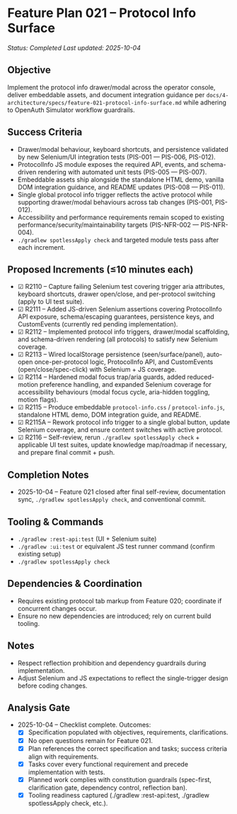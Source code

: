 # Feature Plan 021 – Protocol Info Surface

_Status: Completed_
_Last updated: 2025-10-04_

## Objective
Implement the protocol info drawer/modal across the operator console, deliver embeddable assets, and document integration guidance per `docs/4-architecture/specs/feature-021-protocol-info-surface.md` while adhering to OpenAuth Simulator workflow guardrails.

## Success Criteria
- Drawer/modal behaviour, keyboard shortcuts, and persistence validated by new Selenium/UI integration tests (PIS-001 — PIS-006, PIS-012).
- ProtocolInfo JS module exposes the required API, events, and schema-driven rendering with automated unit tests (PIS-005 — PIS-007).
- Embeddable assets ship alongside the standalone HTML demo, vanilla DOM integration guidance, and README updates (PIS-008 — PIS-011).
- Single global protocol info trigger reflects the active protocol while supporting drawer/modal behaviours across tab changes (PIS-001, PIS-012).
- Accessibility and performance requirements remain scoped to existing performance/security/maintainability targets (PIS-NFR-002 — PIS-NFR-004).
- `./gradlew spotlessApply check` and targeted module tests pass after each increment.

## Proposed Increments (≤10 minutes each)
- ☑ R2110 – Capture failing Selenium test covering trigger aria attributes, keyboard shortcuts, drawer open/close, and per-protocol switching (apply to UI test suite).
- ☑ R2111 – Added JS-driven Selenium assertions covering ProtocolInfo API exposure, schema/escaping guarantees, persistence keys, and CustomEvents (currently red pending implementation).
- ☑ R2112 – Implemented protocol info triggers, drawer/modal scaffolding, and schema-driven rendering (all protocols) to satisfy new Selenium coverage.
- ☑ R2113 – Wired localStorage persistence (seen/surface/panel), auto-open once-per-protocol logic, ProtocolInfo API, and CustomEvents (open/close/spec-click) with Selenium + JS coverage.
- ☑ R2114 – Hardened modal focus trap/aria guards, added reduced-motion preference handling, and expanded Selenium coverage for accessibility behaviours (modal focus cycle, aria-hidden toggling, motion flags).
- ☑ R2115 – Produce embeddable `protocol-info.css` / `protocol-info.js`, standalone HTML demo, DOM integration guide, and README.
- ☑ R2115A – Rework protocol info trigger to a single global button, update Selenium coverage, and ensure content switches with active protocol.
- ☑ R2116 – Self-review, rerun `./gradlew spotlessApply check` + applicable UI test suites, update knowledge map/roadmap if necessary, and prepare final commit + push.

## Completion Notes
- 2025-10-04 – Feature 021 closed after final self-review, documentation sync, `./gradlew spotlessApply check`, and conventional commit.

## Tooling & Commands
- `./gradlew :rest-api:test` (UI + Selenium suite)
- `./gradlew :ui:test` or equivalent JS test runner command (confirm existing setup)
- `./gradlew spotlessApply check`

## Dependencies & Coordination
- Requires existing protocol tab markup from Feature 020; coordinate if concurrent changes occur.
- Ensure no new dependencies are introduced; rely on current build tooling.

## Notes
- Respect reflection prohibition and dependency guardrails during implementation.
- Adjust Selenium and JS expectations to reflect the single-trigger design before coding changes.
  
## Analysis Gate
- 2025-10-04 – Checklist complete. Outcomes:
  - [x] Specification populated with objectives, requirements, clarifications.
  - [x] No open questions remain for Feature 021.
  - [x] Plan references the correct specification and tasks; success criteria align with requirements.
  - [x] Tasks cover every functional requirement and precede implementation with tests.
  - [x] Planned work complies with constitution guardrails (spec-first, clarification gate, dependency control, reflection ban).
  - [x] Tooling readiness captured (./gradlew :rest-api:test, ./gradlew spotlessApply check, etc.).
